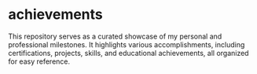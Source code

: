# achievements
This repository serves as a curated showcase of my personal and professional milestones. It highlights various accomplishments, including certifications, projects, skills, and educational achievements, all organized for easy reference.
